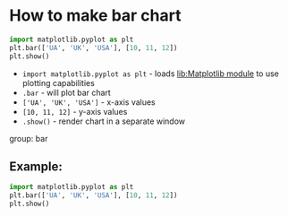 # How to make bar chart

```python
import matplotlib.pyplot as plt
plt.bar(['UA', 'UK', 'USA'], [10, 11, 12])
plt.show()
```

- `import matplotlib.pyplot as plt` - loads [lib:Matplotlib module](python-matplotlib/how-to-install-matplotlib-python-lib-in-ubuntu-ubuntuversion) to use plotting capabilities
- `.bar` - will plot bar chart
- `['UA', 'UK', 'USA']` - x-axis values
- `[10, 11, 12]` - y-axis values
- `.show()` - render chart in a separate window

group: bar

## Example: 
```python
import matplotlib.pyplot as plt
plt.bar(['UA', 'UK', 'USA'], [10, 11, 12])
plt.show()
```

